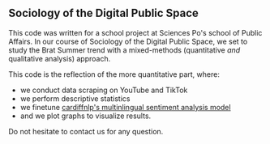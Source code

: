 ## Sociology of the Digital Public Space

This code was written for a school project at Sciences Po's school of Public Affairs. In our course of Sociology of the Digital Public Space, we set to study the Brat Summer trend with a mixed-methods (quantitative *and* qualitative analysis) approach.

This code is the reflection of the more quantitative part, where:
- we conduct data scraping on YouTube and TikTok
- we perform descriptive statistics
- we finetune [cardiffnlp's multinlingual sentiment analysis model](https://huggingface.co/cardiffnlp/twitter-xlm-roberta-base-sentiment-multilingual)
- and we plot graphs to visualize results.

Do not hesitate to contact us for any question. 
